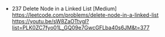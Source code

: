 - 237 Delete Node in a Linked List [Medium] https://leetcode.com/problems/delete-node-in-a-linked-list
https://youtu.be/sW8ZaOTtvgI?list=PLK0ZC7fyo01L_GQ09e7GwcGFLba40s6JM&t=377



